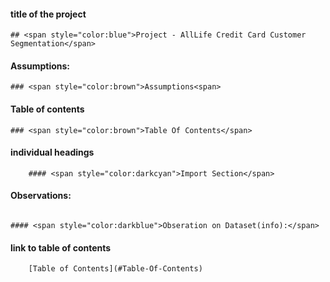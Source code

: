 #### title of the project

```code
## <span style="color:blue">Project - AllLife Credit Card Customer Segmentation</span>

```

#### Assumptions:

```code
### <span style="color:brown">Assumptions<span>

```

#### Table of contents

```code
### <span style="color:brown">Table Of Contents</span>

```

#### individual headings

```code
    #### <span style="color:darkcyan">Import Section</span>
```


#### Observations:

```code

#### <span style="color:darkblue">Obseration on Dataset(info):</span>
```

#### link to table of contents

```code
    [Table of Contents](#Table-Of-Contents)
```

